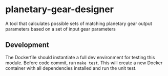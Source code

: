 # planetary-gear-designer
A tool that calculates possible sets of matching planetary gear output parameters based on a set of input gear parameters

## Development
The Dockerfile should instantiate a full dev environment for testing this module. Before code commit, run `make test`. This will create a new Docker container with all dependencies installed and run the unit test.
